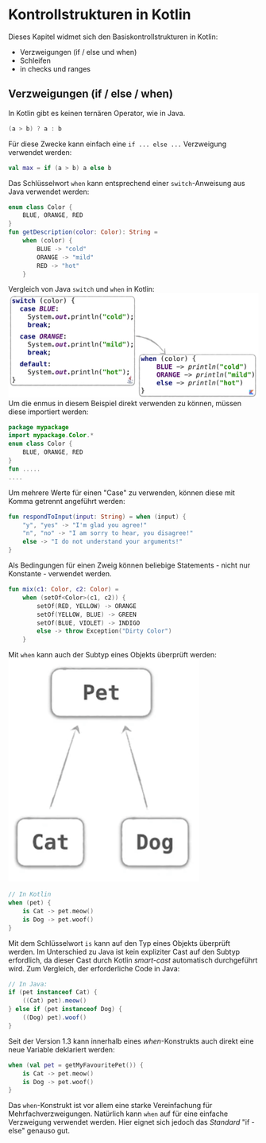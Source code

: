 # Kontrollstrukturen in Kotlin
Dieses Kapitel widmet sich den Basiskontrollstrukturen in Kotlin:
- Verzweigungen (if / else und when)
- Schleifen
- in checks und ranges

## Verzweigungen (if / else / when)
In Kotlin gibt es keinen ternären Operator, wie in Java.
```java
(a > b) ? a : b
```
Für diese Zwecke kann einfach eine ```if ... else ...``` Verzweigung verwendet werden:
```kotlin
val max = if (a > b) a else b
```
Das Schlüsselwort ```when``` kann entsprechend einer ```switch```-Anweisung aus Java verwendet werden:
```kotlin
enum class Color {
    BLUE, ORANGE, RED
}
fun getDescription(color: Color): String =
    when (color) {
        BLUE -> "cold"
        ORANGE -> "mild"
        RED -> "hot"
    }
```
Vergleich von Java ```switch``` und ```when``` in Kotlin:
![](assets/350_Kontrollstrukturen_in_Kotlin-0cad634c.png)
Um die enmus in diesem Beispiel direkt verwenden zu können, müssen diese importiert werden:
```kotlin
package mypackage
import mypackage.Color.*
enum class Color {
    BLUE, ORANGE, RED
}
fun .....
....
```
Um mehrere Werte für einen "Case" zu verwenden, können diese mit Komma getrennt angeführt werden:
```kotlin
fun respondToInput(input: String) = when (input) {
    "y", "yes" -> "I'm glad you agree!"
    "n", "no" -> "I am sorry to hear, you disagree!"
    else -> "I do not understand your arguments!"
}
```
Als Bedingungen für einen Zweig können beliebige Statements - nicht nur Konstante - verwendet werden.
```Kotlin
fun mix(c1: Color, c2: Color) =
    when (setOf<Color>(c1, c2)) {
        setOf(RED, YELLOW) -> ORANGE
        setOf(YELLOW, BLUE) -> GREEN
        setOf(BLUE, VIOLET) -> INDIGO
        else -> throw Exception("Dirty Color")
    }
```
Mit ```when``` kann auch der Subtyp eines Objekts überprüft werden:
![](assets/350_Kontrollstrukturen_in_Kotlin-bf3e668c.png)
```kotlin
// In Kotlin
when (pet) {
    is Cat -> pet.meow()
    is Dog -> pet.woof()
}
```
Mit dem Schlüsselwort ```is``` kann auf den Typ eines Objekts überprüft werden. Im Unterschied zu Java ist kein expliziter Cast auf den Subtyp erfordlich, da dieser Cast durch Kotlin _smart-cast_ automatisch durchgeführt wird.
Zum Vergleich, der erforderliche Code in Java:
```java
// In Java:
if (pet instanceof Cat) {
    ((Cat) pet).meow()
} else if (pet instanceof Dog) {
    ((Dog) pet).woof()
}
```
Seit der Version 1.3 kann innerhalb eines _when_-Konstrukts auch direkt eine neue Variable deklariert werden:
```kotlin
when (val pet = getMyFavouritePet()) {
    is Cat -> pet.meow()
    is Dog -> pet.woof()
}
```
Das ```when```-Konstrukt ist vor allem eine starke Vereinfachung für Mehrfachverzweigungen. Natürlich kann ```when``` auf für eine einfache Verzweigung verwendet werden. Hier eignet sich jedoch das _Standard_ "if - else" genauso gut.
